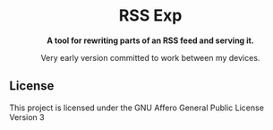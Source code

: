 <div align="center">
  <h1>RSS Exp</h1>
  <p>
    <strong>A tool for rewriting parts of an RSS feed and serving it.</strong>
  </p>
  <p>Very early version committed to work between my devices.</p>
</div>

## License

This project is licensed under the GNU Affero General Public License Version 3
